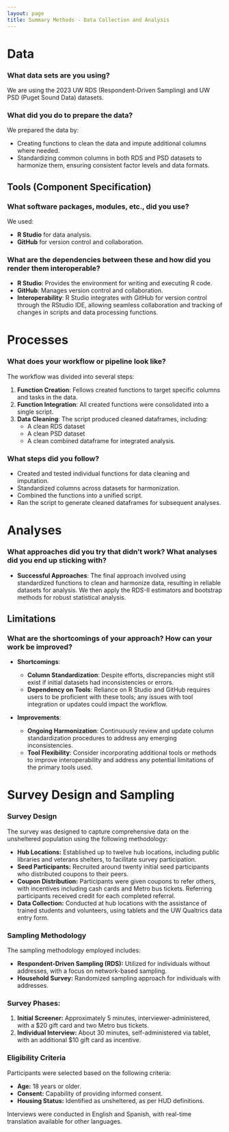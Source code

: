 ```yaml
---
layout: page
title: Summary Methods - Data Collection and Analysis
---
```


# Data

### What data sets are you using?

We are using the 2023 UW RDS (Respondent-Driven Sampling) and UW PSD (Puget Sound Data) datasets.

### What did you do to prepare the data?

We prepared the data by:
- Creating functions to clean the data and impute additional columns where needed.
- Standardizing common columns in both RDS and PSD datasets to harmonize them, ensuring consistent factor levels and data formats.

## Tools (Component Specification)

### What software packages, modules, etc., did you use?

We used:
- **R Studio** for data analysis.
- **GitHub** for version control and collaboration.

### What are the dependencies between these and how did you render them interoperable?

- **R Studio**: Provides the environment for writing and executing R code.
- **GitHub**: Manages version control and collaboration.
- **Interoperability**: R Studio integrates with GitHub for version control through the RStudio IDE, allowing seamless collaboration and tracking of changes in scripts and data processing functions.

# Processes

### What does your workflow or pipeline look like?

The workflow was divided into several steps:
1. **Function Creation**: Fellows created functions to target specific columns and tasks in the data.
2. **Function Integration**: All created functions were consolidated into a single script.
3. **Data Cleaning**: The script produced cleaned dataframes, including:
   - A clean RDS dataset
   - A clean PSD dataset
   - A clean combined dataframe for integrated analysis.

### What steps did you follow?

- Created and tested individual functions for data cleaning and imputation.
- Standardized columns across datasets for harmonization.
- Combined the functions into a unified script.
- Ran the script to generate cleaned dataframes for subsequent analyses.

# Analyses

### What approaches did you try that didn’t work? What analyses did you end up sticking with?

- **Successful Approaches**: The final approach involved using standardized functions to clean and harmonize data, resulting in reliable datasets for analysis. We then apply the RDS-II estimators and bootstrap methods for robust statistical analysis.

## Limitations

### What are the shortcomings of your approach? How can your work be improved?

- **Shortcomings**:
  - **Column Standardization**: Despite efforts, discrepancies might still exist if initial datasets had inconsistencies or errors.
  - **Dependency on Tools**: Reliance on R Studio and GitHub requires users to be proficient with these tools; any issues with tool integration or updates could impact the workflow.

- **Improvements**:
  - **Ongoing Harmonization**: Continuously review and update column standardization procedures to address any emerging inconsistencies.
  - **Tool Flexibility**: Consider incorporating additional tools or methods to improve interoperability and address any potential limitations of the primary tools used.
 
# Survey Design and Sampling

### Survey Design

The survey was designed to capture comprehensive data on the unsheltered population using the following methodology:

- **Hub Locations:** Established up to twelve hub locations, including public libraries and veterans shelters, to facilitate survey participation.
- **Seed Participants:** Recruited around twenty initial seed participants who distributed coupons to their peers.
- **Coupon Distribution:** Participants were given coupons to refer others, with incentives including cash cards and Metro bus tickets. Referring participants received credit for each completed referral.
- **Data Collection:** Conducted at hub locations with the assistance of trained students and volunteers, using tablets and the UW Qualtrics data entry form.

### Sampling Methodology

The sampling methodology employed includes:

- **Respondent-Driven Sampling (RDS):** Utilized for individuals without addresses, with a focus on network-based sampling.
- **Household Survey:** Randomized sampling approach for individuals with addresses.

### **Survey Phases:**

1. **Initial Screener:** Approximately 5 minutes, interviewer-administered, with a $20 gift card and two Metro bus tickets.
2. **Individual Interview:** About 30 minutes, self-administered via tablet, with an additional $10 gift card as incentive.

### Eligibility Criteria

Participants were selected based on the following criteria:

- **Age:** 18 years or older.
- **Consent:** Capability of providing informed consent.
- **Housing Status:** Identified as unsheltered, as per HUD definitions.

Interviews were conducted in English and Spanish, with real-time translation available for other languages.
